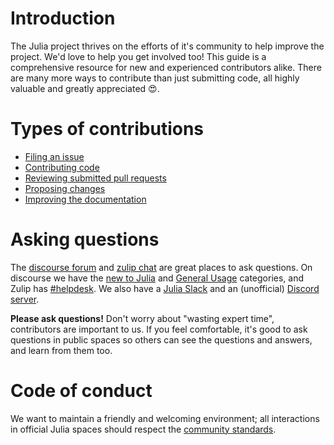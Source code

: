 # Introduction

The Julia project thrives on the efforts of it's community to help improve the
project. We'd love to help you get involved too! This guide is a comprehensive
resource for new and experienced contributors alike. There are many more ways to
contribute than just submitting code, all highly valuable and greatly
appreciated 😍.

# Types of contributions

- [Filing an issue](issues.md)
- [Contributing code](code.md)
- [Reviewing submitted pull requests](code.md#reviewing)
- [Proposing changes](proposals.md)
- [Improving the documentation](documentation.md)

# Asking questions

The [discourse forum](https://discourse.julialang.org/) and [zulip
chat](https://julialang.zulipchat.com/register/) are great places to ask
questions. On discourse we have the [new to
Julia](https://discourse.julialang.org/c/first-steps/8) and [General
Usage](https://discourse.julialang.org/c/usage/6) categories, and Zulip has
[#helpdesk](https://julialang.zulipchat.com/#narrow/stream/225542-helpdesk). We
also have a [Julia Slack](https://julialang.org/slack/) and an (unofficial)
[Discord server](https://discord.gg/mm2kYjB).

**Please ask questions!** Don't worry about "wasting expert time", contributors
are important to us. If you feel comfortable, it's good to ask questions in
public spaces so others can see the questions and answers, and learn from them
too.

# Code of conduct

We want to maintain a friendly and welcoming environment; all interactions in
official Julia spaces should respect the [community
standards](https://julialang.org/community/standards).
